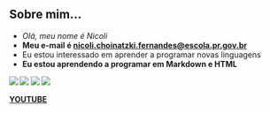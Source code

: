 ## Sobre mim...
- _Olá, meu nome é Nicoli_
- **Meu e-mail é nicoli.choinatzki.fernandes@escola.pr.gov.br**
- </i>Eu estou interessado em aprender a programar novas linguagens</i>
- <b>Eu estou aprendendo a programar em Markdown e HTML<b/>
  
![](https://img.shields.io/badge/Instagram-E4405F?style=for-the-badge&logo=instagram&logoColor=white)
![](https://img.shields.io/badge/YouTube-FF0000?style=for-the-badge&logo=youtube&logoColor=white)
![](https://img.shields.io/badge/Spotify-1ED760?&style=for-the-badge&logo=spotify&logoColor=white)
![](https://img.shields.io/badge/Netflix-E50914?style=for-the-badge&logo=netflix&logoColor=white)

[YOUTUBE](http://youtube.com.br)
